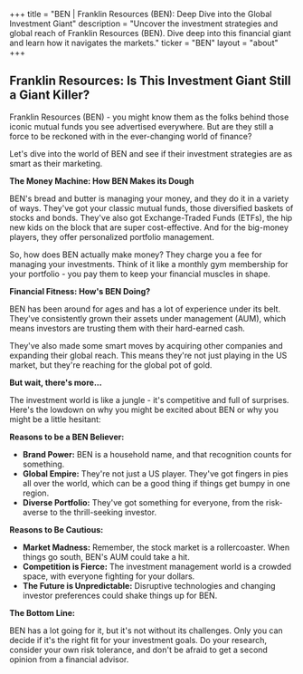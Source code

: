 +++
title = "BEN |  Franklin Resources (BEN): Deep Dive into the Global Investment Giant"
description = "Uncover the investment strategies and global reach of Franklin Resources (BEN). Dive deep into this financial giant and learn how it navigates the markets."
ticker = "BEN"
layout = "about"
+++

        


## Franklin Resources: Is This Investment Giant Still a Giant Killer?

Franklin Resources (BEN) - you might know them as the folks behind those iconic mutual funds you see advertised everywhere. But are they still a force to be reckoned with in the ever-changing world of finance? 

Let's dive into the world of BEN and see if their investment strategies are as smart as their marketing.

**The Money Machine: How BEN Makes its Dough**

BEN's bread and butter is managing your money, and they do it in a variety of ways. They've got your classic mutual funds, those diversified baskets of stocks and bonds.  They've also got Exchange-Traded Funds (ETFs), the hip new kids on the block that are super cost-effective.  And for the big-money players, they offer personalized portfolio management.  

So, how does BEN actually make money? They charge you a fee for managing your investments. Think of it like a monthly gym membership for your portfolio - you pay them to keep your financial muscles in shape.

**Financial Fitness: How's BEN Doing?**

BEN has been around for ages and has a lot of experience under its belt. They've consistently grown their assets under management (AUM), which means investors are trusting them with their hard-earned cash. 

They've also made some smart moves by acquiring other companies and expanding their global reach. This means they're not just playing in the US market, but they're reaching for the global pot of gold.

**But wait, there's more...**

The investment world is like a jungle - it's competitive and full of surprises. Here's the lowdown on why you might be excited about BEN or why you might be a little hesitant:

**Reasons to be a BEN Believer:**

* **Brand Power:** BEN is a household name, and that recognition counts for something. 
* **Global Empire:** They're not just a US player. They've got fingers in pies all over the world, which can be a good thing if things get bumpy in one region.
* **Diverse Portfolio:** They've got something for everyone, from the risk-averse to the thrill-seeking investor. 

**Reasons to Be Cautious:**

* **Market Madness:** Remember, the stock market is a rollercoaster.  When things go south, BEN's AUM could take a hit. 
* **Competition is Fierce:** The investment management world is a crowded space, with everyone fighting for your dollars.
* **The Future is Unpredictable:** Disruptive technologies and changing investor preferences could shake things up for BEN.

**The Bottom Line:**

BEN has a lot going for it, but it's not without its challenges.  Only you can decide if it's the right fit for your investment goals. Do your research, consider your own risk tolerance, and don't be afraid to get a second opinion from a financial advisor. 

        